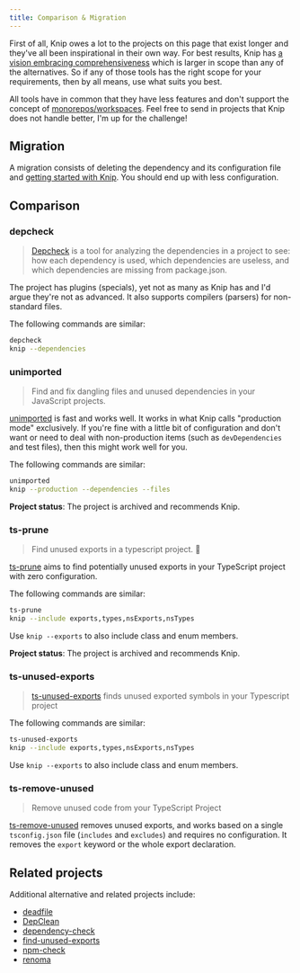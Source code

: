 ```yaml
---
title: Comparison & Migration
---
```


First of all, Knip owes a lot to the projects on this page that exist longer and
they've all been inspirational in their own way. For best results, Knip has [a
vision embracing comprehensiveness][1] which is larger in scope than any of the
alternatives. So if any of those tools has the right scope for your
requirements, then by all means, use what suits you best.

All tools have in common that they have less features and don't support the
concept of [monorepos/workspaces][2]. Feel free to send in projects that Knip
does not handle better, I'm up for the challenge!

## Migration

A migration consists of deleting the dependency and its configuration file and
[getting started with Knip][3]. You should end up with less configuration.

## Comparison

### depcheck

> [Depcheck][4] is a tool for analyzing the dependencies in a project to see:
> how each dependency is used, which dependencies are useless, and which
> dependencies are missing from package.json.

The project has plugins (specials), yet not as many as Knip has and I'd argue
they're not as advanced. It also supports compilers (parsers) for non-standard
files.

The following commands are similar:

```sh
depcheck
knip --dependencies
```

### unimported

> Find and fix dangling files and unused dependencies in your JavaScript
> projects.

[unimported][5] is fast and works well. It works in what Knip calls "production
mode" exclusively. If you're fine with a little bit of configuration and don't
want or need to deal with non-production items (such as `devDependencies` and
test files), then this might work well for you.

The following commands are similar:

```sh
unimported
knip --production --dependencies --files
```

**Project status**: The project is archived and recommends Knip.

### ts-prune

> Find unused exports in a typescript project. 🛀

[ts-prune][6] aims to find potentially unused exports in your TypeScript project
with zero configuration.

The following commands are similar:

```sh
ts-prune
knip --include exports,types,nsExports,nsTypes
```

Use `knip --exports` to also include class and enum members.

**Project status**: The project is archived and recommends Knip.

### ts-unused-exports

> [ts-unused-exports][7] finds unused exported symbols in your Typescript
> project

The following commands are similar:

```sh
ts-unused-exports
knip --include exports,types,nsExports,nsTypes
```

Use `knip --exports` to also include class and enum members.

### ts-remove-unused

> Remove unused code from your TypeScript Project

[ts-remove-unused][8] removes unused exports, and works based on a single
`tsconfig.json` file (`includes` and `excludes`) and requires no configuration.
It removes the `export` keyword or the whole export declaration.

## Related projects

Additional alternative and related projects include:

- [deadfile][9]
- [DepClean][10]
- [dependency-check][11]
- [find-unused-exports][12]
- [npm-check][13]
- [renoma][14]

[1]: ./why-use-knip.md#comprehensive
[2]: ../features/monorepos-and-workspaces.md
[3]: ../overview/getting-started.mdx
[4]: https://github.com/depcheck/depcheck
[5]: https://github.com/smeijer/unimported
[6]: https://github.com/nadeesha/ts-prune
[7]: https://github.com/pzavolinsky/ts-unused-exports
[8]: https://github.com/line/ts-remove-unused
[9]: https://github.com/M-Izadmehr/deadfile
[10]: https://github.com/mysteryven/depclean
[11]: https://github.com/dependency-check-team/dependency-check
[12]: https://github.com/jaydenseric/find-unused-exports
[13]: https://github.com/dylang/npm-check
[14]: https://github.com/bluwy/renoma
